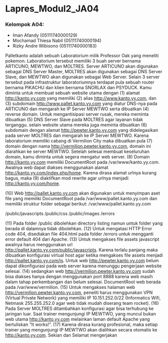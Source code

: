 # Lapres_Modul2_JA04

### Kelompok A04:
- Iman Afandy (05111740000129)
- Mochamad Thiesa Nabil (05111740000194)
- Rizky Andre Wibisono (05111740000183)

Palletkanto adalah sebuah Laboratorium milik Professor Oak yang meneliti pokemon. Laboratorium
tersebut memiliki 3 buah server bernama ARTICUNO, MEWTWO, dan MOLTRES. Server
ARTICUNO akan digunakan sebagai DNS Server Master, MOLTRES akan digunakan sebagai DNS
Server Slave, dan MEWTWO akan digunakan sebagai Web Server. Selain 3 server tersebut pada
infrastruktur laboratoriumnya terdapat pula sebuah router bernama PIKACHU dan klien bernama
SNORLAX dan PSYDUCK.
Kamu diminta untuk membuat sebuah website utama dengan (1) alamat http://kanto.yy.com yang
memiliki (2) alias http://www.kanto.yy.com, dan (3) subdomain http://www.pallet.kanto.yy.com
yang diatur DNS-nya pada ARTICUNO dan mengarah ke IP Server MEWTWO serta dibuatkan (4)
reverse domain. Untuk mengantisipasi server rusak, mereka meminta dibuatkan (5) DNS Server Slave
pada MOLTRES agar layanan tidak terganggu. selain website utama mereka juga meminta dibuatkan
(6) subdomain dengan alamat http://pewter.kanto.yy.com yang didelegasikan pada server
MOLTRES dan mengarah ke IP Server MEWTWO. Karena laboratorium memiliki cabang di
Vermilion City maka dibuatkan pula (7) domain dengan nama
http://vermilion.pewter.kanto.yy.com, domain ini diarahkan ke server MEWTWO.
Setelah selesai membuat keseluruhan domain, kamu diminta untuk segera mengatur web server. (8)
Domain http://kanto.yy.com memiliki DocumentRoot pada /var/www/kanto.yy.com.
Awalnya web dapat diakses menggunakan alamat http://kanto.yy.com/index.php/home. Karena
dirasa alamat urlnya kurang bagus, maka (9) diaktifkan mod rewrite agar urlnya menjadi
http://kanto.yy.com/home.

(10) Web http://pallet.kanto.yy.com akan digunakan untuk menyimpan aset file yang memiliki
DocumentRoot pada /var/www/pallet.kanto.yy.com dan memiliki struktur folder sebagai berikut:
/var/www/pallet.kanto.yy.com

/public/javascripts
/public/css
/public/images
/errors

(11) Pada folder /public dibolehkan directory listing namun untuk folder yang berada di dalamnya
tidak dibolehkan. (12) Untuk mengatasi HTTP Error code 404, disediakan file 404.html pada folder
/errors untuk mengganti error default 404 dari Apache. (13) Untuk mengakses file assets javascript
awalnya harus menggunakan url http://pallet.kanto.yy.com/public/javascripts. Karena terlalu
panjang maka dibuatkan konfigurasi virtual host agar ketika mengakses file assets menjadi
http://pallet.kanto.yy.com/js.
Untuk web http://pewter.kanto.yy.com belum dapat dikonfigurasi pada web server karena
menunggu pengerjaan website selesai. (14) sedangkan web http://vermilion.pewter.kanto.yy.com
sudah bisa diakses hanya dengan menggunakan port 8888 karena web masih dalam tahap
perkembangan dan belum selesai. DocumentRoot web berada pada /var/www/vermilion. (15) Untuk
mengakses halaman web http://vermilion.pewter.kanto.yy.com, peneliti harus menggunakan VPN
(Virtual Private Network) yang memiliki IP 10.151.252.0/22 (Informatics Wifi, Netmask
255.255.252.0 agar web tidak mudah diserang team rocket). (16) Pada Server MOLTRES
ditambahkan konfigurasi agar bisa terhubung ke jaringan luar.
Saat trainer mengunjungi IP MEWTWO, yang muncul bukan web utama http://kanto.yy.com
melainkan laman default Apache yang bertuliskan “It works!”. (17) Karena dirasa kurang profesional,
maka setiap trainer yang mengunjungi IP MEWTWO akan dialihkan secara otomatis ke
http://kanto.yy.com.
Sekian dan Selamat mengerjakan
